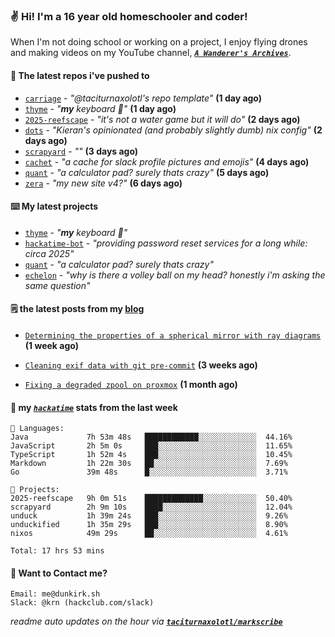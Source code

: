 ### ✌️ Hi! I'm a 16 year old homeschooler and coder!

When I'm not doing school or working on a project, I enjoy flying drones and making videos on my YouTube channel, [**_`A Wanderer's Archives`_**](https://youtube.com/@wanderer.archives).

#### 👷 The latest repos i've pushed to

- [`carriage`](https://github.com/taciturnaxolotl/carriage) - _"@taciturnaxolotl's repo template"_ **(1 day ago)**
- [`thyme`](https://github.com/taciturnaxolotl/thyme) - _"**my** keyboard 🫶"_ **(1 day ago)**
- [`2025-reefscape`](https://github.com/df1317/2025-reefscape) - _"it's not a water game but it will do"_ **(2 days ago)**
- [`dots`](https://github.com/taciturnaxolotl/dots) - _"Kieran's opinionated (and probably slightly dumb) nix config"_ **(2 days ago)**
- [`scrapyard`](https://github.com/hackclub/scrapyard) - _""_ **(3 days ago)**
- [`cachet`](https://github.com/taciturnaxolotl/cachet) - _"a cache for slack profile pictures and emojis"_ **(4 days ago)**
- [`quant`](https://github.com/taciturnaxolotl/quant) - _"a calculator pad? surely thats crazy"_ **(5 days ago)**
- [`zera`](https://github.com/taciturnaxolotl/zera) - _"my new site v4?"_ **(6 days ago)**

#### ⌨️ My latest projects

- [`thyme`](https://github.com/taciturnaxolotl/thyme) - _"**my** keyboard 🫶"_
- [`hackatime-bot`](https://github.com/taciturnaxolotl/hackatime-bot) - _"providing password reset services for a long while: circa 2025"_
- [`quant`](https://github.com/taciturnaxolotl/quant) - _"a calculator pad? surely thats crazy"_
- [`echelon`](https://github.com/taciturnaxolotl/echelon) - _"why is there a volley ball on my head? honestly i'm asking the same question"_

#### 🗒️ the latest posts from my [blog](https://dunkirk.sh)

- [`Determining the properties of a spherical mirror with ray diagrams`](https://dunkirk.sh/blog/spherical-ray-diagrams/) **(1 week ago)**

- [`Cleaning exif data with git pre-commit`](https://dunkirk.sh/blog/remove-exif-git-hook/) **(3 weeks ago)**

- [`Fixing a degraded zpool on proxmox`](https://dunkirk.sh/blog/degraded-zpool-proxmox/) **(1 month ago)**



#### 📡 my [_`hackatime`_](https://waka.hackclub.com) stats from the last week

```text
💾 Languages:
Java             7h 53m 48s   ████████████░░░░░░░░░░░░░  44.16%
JavaScript       2h 5m 0s     ███░░░░░░░░░░░░░░░░░░░░░░  11.65%
TypeScript       1h 52m 4s    ███░░░░░░░░░░░░░░░░░░░░░░  10.45%
Markdown         1h 22m 30s   ██░░░░░░░░░░░░░░░░░░░░░░░  7.69%
Go               39m 48s      █░░░░░░░░░░░░░░░░░░░░░░░░  3.71%

💼 Projects:
2025-reefscape   9h 0m 51s    █████████████░░░░░░░░░░░░  50.40%
scrapyard        2h 9m 10s    ████░░░░░░░░░░░░░░░░░░░░░  12.04%
unduck           1h 39m 24s   ███░░░░░░░░░░░░░░░░░░░░░░  9.26%
unduckified      1h 35m 29s   ███░░░░░░░░░░░░░░░░░░░░░░  8.90%
nixos            49m 29s      ██░░░░░░░░░░░░░░░░░░░░░░░  4.61%

Total: 17 hrs 53 mins
```

#### 📮 Want to Contact me?

```text
Email: me@dunkirk.sh
Slack: @krn (hackclub.com/slack)
```

_readme auto updates on the hour via [**`taciturnaxolotl/markscribe`**](https://github.com/taciturnaxolotl/markscribe)_
